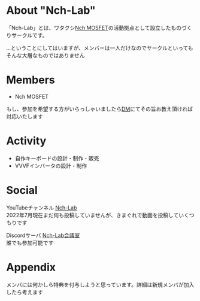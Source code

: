 # About "Nch-Lab"

「Nch-Lab」とは、ワタクシ<a href="https://twitter.com/Nch_MOSFET" target="_blank" rel="noopener noreferrer">Nch MOSFET</a>の活動拠点として設立したものづくりサークルです。

...ということにしてはいますが、メンバーは一人だけなのでサークルといってもそんな大層なものではありません

# Members

- Nch MOSFET

もし、参加を希望する方がいらっしゃいましたら<a href="https://www.twitter.com/messages/compose?recipient_id=1358261719701721088">DM</a>にてその旨お教え頂ければ対応いたします

# Activity

- 自作キーボードの設計・制作・販売
- VVVFインバータの設計・制作

# Social

YouTubeチャンネル <a href="https://www.youtube.com/channel/UCHh3sU1-ILivTzyj8Z14X7w" target="_blank" rel="noopener noreferrer">Nch-Lab</a>  
2022年7月現在まだ何も投稿していませんが、きまぐれで動画を投稿していくつもりです

Discordサーバ <a href="https://discord.gg/r3HeMB2B6a" target="_blank" rel="noopener norefferrer">Nch-Lab会議室</a>  
誰でも参加可能です

# Appendix

メンバには何かしら特典を付与しようと思っています。詳細は新規メンバが加入したら考えます
